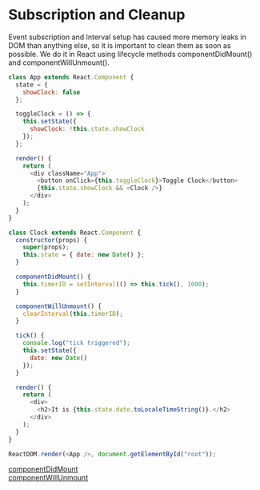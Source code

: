 # Subscription and Cleanup

Event subscription and Interval setup has caused more memory leaks in DOM than anything else, so it is important to clean them as soon as possible. We do it in React using lifecycle methods componentDidMount() and componentWillUnmount().

```js
class App extends React.Component {
  state = {
    showClock: false
  };

  toggleClock = () => {
    this.setState({
      showClock: !this.state.showClock
    });
  };

  render() {
    return (
      <div className="App">
        <button onClick={this.toggleClock}>Toggle Clock</button>
        {this.state.showClock && <Clock />}
      </div>
    );
  }
}

class Clock extends React.Component {
  constructor(props) {
    super(props);
    this.state = { date: new Date() };
  }

  componentDidMount() {
    this.timerID = setInterval(() => this.tick(), 1000);
  }

  componentWillUnmount() {
    clearInterval(this.timerID);
  }

  tick() {
    console.log("tick triggered");
    this.setState({
      date: new Date()
    });
  }

  render() {
    return (
      <div>
        <h2>It is {this.state.date.toLocaleTimeString()}.</h2>
      </div>
    );
  }
}

ReactDOM.render(<App />, document.getElementById("root"));
```

[componentDidMount](https://reactjs.org/docs/react-component.html#componentdidmount)  
[componentWillUnmount](https://reactjs.org/docs/react-component.html#componentwillunmount)